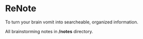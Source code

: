 # ReNote
To turn your brain vomit into searcheable, organized information.

All brainstorming notes in <b>/notes</b> directory.
